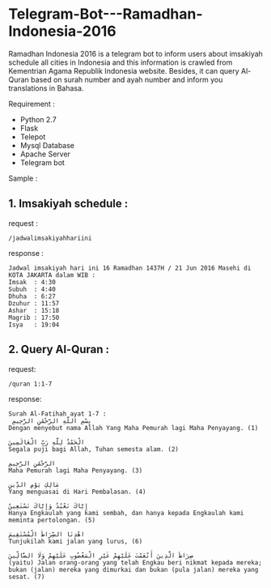 # Telegram-Bot---Ramadhan-Indonesia-2016

Ramadhan Indonesia 2016 is a telegram bot to inform users about imsakiyah schedule all cities in Indonesia and this information is crawled from Kementrian Agama Republik Indonesia website. Besides, it can query Al-Quran based on surah number and ayah number and inform you translations in Bahasa.

Requirement :
- Python 2.7
- Flask
- Telepot
- Mysql Database
- Apache Server
- Telegram bot

Sample :
## 1. Imsakiyah schedule :

request :
```
/jadwalimsakiyahhariini
```


response :
```
Jadwal imsakiyah hari ini 16 Ramadhan 1437H / 21 Jun 2016 Masehi di KOTA JAKARTA dalam WIB :
Imsak  : 4:30 
Subuh  : 4:40 
Dhuha  : 6:27 
Dzuhur : 11:57 
Ashar  : 15:18 
Magrib : 17:50 
Isya   : 19:04
```

## 2. Query Al-Quran :

request:
```
/quran 1:1-7
```

response:
```
Surah Al-Fatihah ayat 1-7 :
 بِسْمِ اللَّهِ الرَّحْمَٰنِ الرَّحِيمِ 
Dengan menyebut nama Allah Yang Maha Pemurah lagi Maha Penyayang. (1)

الْحَمْدُ لِلَّهِ رَبِّ الْعَالَمِينَ 
Segala puji bagi Allah, Tuhan semesta alam. (2)

الرَّحْمَٰنِ الرَّحِيمِ 
Maha Pemurah lagi Maha Penyayang. (3)

مَالِكِ يَوْمِ الدِّينِ 
Yang menguasai di Hari Pembalasan. (4)

إِيَّاكَ نَعْبُدُ وَإِيَّاكَ نَسْتَعِينُ 
Hanya Engkaulah yang kami sembah, dan hanya kepada Engkaulah kami meminta pertolongan. (5)

اهْدِنَا الصِّرَاطَ الْمُسْتَقِيمَ 
Tunjukilah kami jalan yang lurus, (6)

صِرَاطَ الَّذِينَ أَنْعَمْتَ عَلَيْهِمْ غَيْرِ الْمَغْضُوبِ عَلَيْهِمْ وَلَا الضَّالِّينَ 
(yaitu) Jalan orang-orang yang telah Engkau beri nikmat kepada mereka; bukan (jalan) mereka yang dimurkai dan bukan (pula jalan) mereka yang sesat. (7)
```
